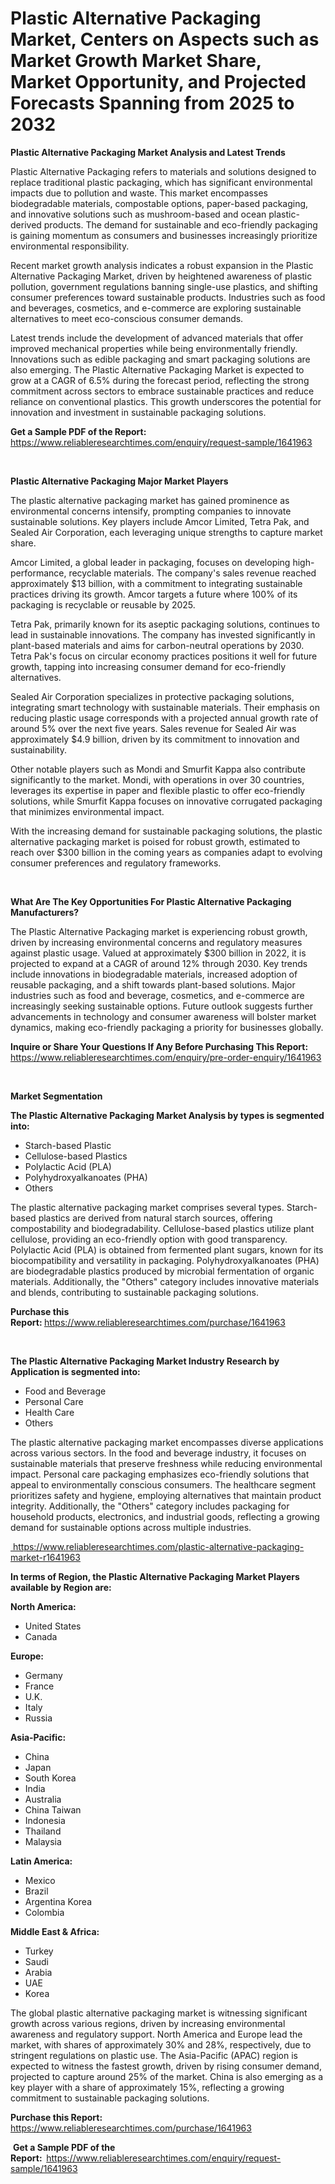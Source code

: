 <p><h1>Plastic Alternative Packaging Market, Centers on Aspects such as Market Growth Market Share, Market Opportunity, and Projected Forecasts Spanning from 2025 to 2032</h1></p><p><strong>Plastic Alternative Packaging Market Analysis and Latest Trends</strong></p>
<p><p>Plastic Alternative Packaging refers to materials and solutions designed to replace traditional plastic packaging, which has significant environmental impacts due to pollution and waste. This market encompasses biodegradable materials, compostable options, paper-based packaging, and innovative solutions such as mushroom-based and ocean plastic-derived products. The demand for sustainable and eco-friendly packaging is gaining momentum as consumers and businesses increasingly prioritize environmental responsibility.</p><p>Recent market growth analysis indicates a robust expansion in the Plastic Alternative Packaging Market, driven by heightened awareness of plastic pollution, government regulations banning single-use plastics, and shifting consumer preferences toward sustainable products. Industries such as food and beverages, cosmetics, and e-commerce are exploring sustainable alternatives to meet eco-conscious consumer demands.</p><p>Latest trends include the development of advanced materials that offer improved mechanical properties while being environmentally friendly. Innovations such as edible packaging and smart packaging solutions are also emerging. The Plastic Alternative Packaging Market is expected to grow at a CAGR of 6.5% during the forecast period, reflecting the strong commitment across sectors to embrace sustainable practices and reduce reliance on conventional plastics. This growth underscores the potential for innovation and investment in sustainable packaging solutions.</p></p>
<p><strong>Get a Sample PDF of the Report:&nbsp;</strong> <a href="https://www.reliableresearchtimes.com/enquiry/request-sample/1641963?utm_campaign=3386&utm_medium=2&utm_source=Github&utm_content=ia&utm_term=19042025&utm_id=plastic-alternative-packaging">https://www.reliableresearchtimes.com/enquiry/request-sample/1641963</a></p>
<p>&nbsp;</p>
<p><strong>Plastic Alternative Packaging Major Market Players</strong></p>
<p><p>The plastic alternative packaging market has gained prominence as environmental concerns intensify, prompting companies to innovate sustainable solutions. Key players include Amcor Limited, Tetra Pak, and Sealed Air Corporation, each leveraging unique strengths to capture market share.</p><p>Amcor Limited, a global leader in packaging, focuses on developing high-performance, recyclable materials. The company's sales revenue reached approximately $13 billion, with a commitment to integrating sustainable practices driving its growth. Amcor targets a future where 100% of its packaging is recyclable or reusable by 2025.</p><p>Tetra Pak, primarily known for its aseptic packaging solutions, continues to lead in sustainable innovations. The company has invested significantly in plant-based materials and aims for carbon-neutral operations by 2030. Tetra Pak's focus on circular economy practices positions it well for future growth, tapping into increasing consumer demand for eco-friendly alternatives.</p><p>Sealed Air Corporation specializes in protective packaging solutions, integrating smart technology with sustainable materials. Their emphasis on reducing plastic usage corresponds with a projected annual growth rate of around 5% over the next five years. Sales revenue for Sealed Air was approximately $4.9 billion, driven by its commitment to innovation and sustainability.</p><p>Other notable players such as Mondi and Smurfit Kappa also contribute significantly to the market. Mondi, with operations in over 30 countries, leverages its expertise in paper and flexible plastic to offer eco-friendly solutions, while Smurfit Kappa focuses on innovative corrugated packaging that minimizes environmental impact.</p><p>With the increasing demand for sustainable packaging solutions, the plastic alternative packaging market is poised for robust growth, estimated to reach over $300 billion in the coming years as companies adapt to evolving consumer preferences and regulatory frameworks.</p></p>
<p>&nbsp;</p>
<p><strong>What Are The Key Opportunities For Plastic Alternative Packaging Manufacturers?</strong></p>
<p><p>The Plastic Alternative Packaging market is experiencing robust growth, driven by increasing environmental concerns and regulatory measures against plastic usage. Valued at approximately $300 billion in 2022, it is projected to expand at a CAGR of around 12% through 2030. Key trends include innovations in biodegradable materials, increased adoption of reusable packaging, and a shift towards plant-based solutions. Major industries such as food and beverage, cosmetics, and e-commerce are increasingly seeking sustainable options. Future outlook suggests further advancements in technology and consumer awareness will bolster market dynamics, making eco-friendly packaging a priority for businesses globally.</p></p>
<p><strong>Inquire or Share Your Questions If Any Before Purchasing This Report:</strong> <a href="https://www.reliableresearchtimes.com/enquiry/pre-order-enquiry/1641963?utm_campaign=3386&utm_medium=2&utm_source=Github&utm_content=ia&utm_term=19042025&utm_id=plastic-alternative-packaging">https://www.reliableresearchtimes.com/enquiry/pre-order-enquiry/1641963</a></p>
<p>&nbsp;</p>
<p><strong>Market Segmentation</strong></p>
<p><strong>The Plastic Alternative Packaging Market Analysis by types is segmented into:</strong></p>
<p><ul><li>Starch-based Plastic</li><li>Cellulose-based Plastics</li><li>Polylactic Acid (PLA)</li><li>Polyhydroxyalkanoates (PHA)</li><li>Others</li></ul></p>
<p><p>The plastic alternative packaging market comprises several types. Starch-based plastics are derived from natural starch sources, offering compostability and biodegradability. Cellulose-based plastics utilize plant cellulose, providing an eco-friendly option with good transparency. Polylactic Acid (PLA) is obtained from fermented plant sugars, known for its biocompatibility and versatility in packaging. Polyhydroxyalkanoates (PHA) are biodegradable plastics produced by microbial fermentation of organic materials. Additionally, the "Others" category includes innovative materials and blends, contributing to sustainable packaging solutions.</p></p>
<p><strong>Purchase this Report:&nbsp;</strong><a href="https://www.reliableresearchtimes.com/purchase/1641963?utm_campaign=3386&utm_medium=2&utm_source=Github&utm_content=ia&utm_term=19042025&utm_id=plastic-alternative-packaging">https://www.reliableresearchtimes.com/purchase/1641963</a></p>
<p>&nbsp;</p>
<p><strong>The Plastic Alternative Packaging Market Industry Research by Application is segmented into:</strong></p>
<p><ul><li>Food and Beverage</li><li>Personal Care</li><li>Health Care</li><li>Others</li></ul></p>
<p><p>The plastic alternative packaging market encompasses diverse applications across various sectors. In the food and beverage industry, it focuses on sustainable materials that preserve freshness while reducing environmental impact. Personal care packaging emphasizes eco-friendly solutions that appeal to environmentally conscious consumers. The healthcare segment prioritizes safety and hygiene, employing alternatives that maintain product integrity. Additionally, the "Others" category includes packaging for household products, electronics, and industrial goods, reflecting a growing demand for sustainable options across multiple industries.</p></p>
<p><a href="https://www.reliableresearchtimes.com/plastic-alternative-packaging-market-r1641963?utm_campaign=3386&utm_medium=2&utm_source=Github&utm_content=ia&utm_term=19042025&utm_id=plastic-alternative-packaging">&nbsp;https://www.reliableresearchtimes.com/plastic-alternative-packaging-market-r1641963</a></p>
<p><strong>In terms of Region, the Plastic Alternative Packaging Market Players available by Region are:</strong></p>
<p>
    <p> <strong> North America: </strong>
        <ul>
            <li>United States</li>
            <li>Canada</li>
        </ul>
        </p> 
    <p> <strong> Europe: </strong>
        <ul>
            <li>Germany</li>
            <li>France</li>
            <li>U.K.</li>
            <li>Italy</li>
            <li>Russia</li>
        </ul>
        </p> 
    <p> <strong> Asia-Pacific: </strong>
        <ul>
            <li>China</li>
            <li>Japan</li>
            <li>South Korea</li>
            <li>India</li>
            <li>Australia</li>
            <li>China Taiwan</li>
            <li>Indonesia</li>
            <li>Thailand</li>
            <li>Malaysia</li>
        </ul>
        </p> 
    <p> <strong> Latin America: </strong>
        <ul>
            <li>Mexico</li>
            <li>Brazil</li>
            <li>Argentina Korea</li>
            <li>Colombia</li>
        </ul>
        </p> 
    <p> <strong> Middle East & Africa: </strong>
        <ul>
            <li>Turkey</li>
            <li>Saudi</li>
            <li>Arabia</li>
            <li>UAE</li>
            <li>Korea</li>
        </ul>
    </p>
    </p>
<p><p>The global plastic alternative packaging market is witnessing significant growth across various regions, driven by increasing environmental awareness and regulatory support. North America and Europe lead the market, with shares of approximately 30% and 28%, respectively, due to stringent regulations on plastic use. The Asia-Pacific (APAC) region is expected to witness the fastest growth, driven by rising consumer demand, projected to capture around 25% of the market. China is also emerging as a key player with a share of approximately 15%, reflecting a growing commitment to sustainable packaging solutions.</p></p>
<p><strong>Purchase this Report: </strong><a href="https://www.reliableresearchtimes.com/purchase/1641963?utm_campaign=3386&utm_medium=2&utm_source=Github&utm_content=ia&utm_term=19042025&utm_id=plastic-alternative-packaging">https://www.reliableresearchtimes.com/purchase/1641963</a></p>
<p>&nbsp;<strong>Get a Sample PDF of the Report:&nbsp;&nbsp;</strong><a href="https://www.reliableresearchtimes.com/enquiry/request-sample/1641963?utm_campaign=3386&utm_medium=2&utm_source=Github&utm_content=ia&utm_term=19042025&utm_id=plastic-alternative-packaging">https://www.reliableresearchtimes.com/enquiry/request-sample/1641963</a></p>
<p><strong></strong></p>
<p><p></p><p></p><p></p></p>